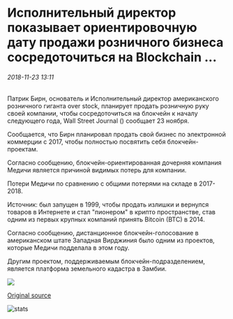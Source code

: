 # Исполнительный директор показывает ориентировочную дату продажи розничного бизнеса сосредоточиться на Blockchain ...

###### 2018-11-23 13:11

Патрик Бирн, основатель и Исполнительный директор американского розничного гиганта over stock, планирует продать розничную руку своей компании, чтобы сосредоточиться на блокчейн к началу следующего года, Wall Street Journal () сообщает 23 ноября.

Сообщается, что Бирн планировал продать свой бизнес по электронной коммерции с 2017, чтобы полностью посвятить себя блокчейн-проектам.

Согласно сообщению, блокчейн-ориентированная дочерняя компания Медичи является причиной видимых потерь для компании.

Потери Медичи по сравнению с общими потерями на складе в 2017-2018.

Источник: был запущен в 1999, чтобы продать излишки и вернулся товаров в Интернете и стал "пионером" в крипто пространстве, став одним из первых крупных компаний принять Bitcoin (BTC) в 2014.

Согласно сообщению, дистанционное блокчейн-голосование в американском штате Западная Вирджиния было одним из проектов, которые Медичи подделала в этом году.

Другим проектом, поддерживаемым блокчейн-подразделением, является платформа земельного кадастра в Замбии.

![](https://s3.cointelegraph.com/storage/uploads/view/89a905f13db6d3dd41a8a63f9d0fdf67.png)

[Original source](https://cointelegraph.com/news/overstock-ceo-reveals-estimated-date-for-selling-retail-business-to-focus-on-blockchain)

![stats](https://c.statcounter.com/11760860/0/a89fa40b/1/ "stats")